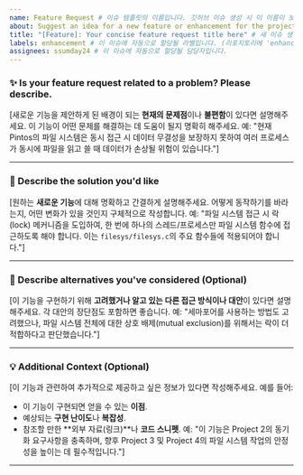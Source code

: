 ```yaml
---
name: Feature Request # 이슈 템플릿의 이름입니다. 깃허브 이슈 생성 시 이 이름이 보입니다.
about: Suggest an idea for a new feature or enhancement for the project. # 이 템플릿이 어떤 용도인지 간략히 설명합니다.
title: "[Feature]: Your concise feature request title here" # 새 이슈 생성 시 기본 제목으로 표시됩니다.
labels: enhancement # 이 이슈에 자동으로 할당될 라벨입니다. (리포지토리에 'enhancement' 라벨이 있어야 합니다.)
assignees: ssumday24 # 이 이슈에 자동으로 할당될 담당자입니다. 
---
```


### ✨ Is your feature request related to a problem? Please describe.

[새로운 기능을 제안하게 된 배경이 되는 **현재의 문제점**이나 **불편함**이 있다면 설명해주세요. 이 기능이 어떤 문제를 해결하는 데 도움이 될지 명확히 해주세요. 
예: "현재 Pintos의 파일 시스템은 동시 접근 시 데이터 무결성을 보장하지 못하여 여러 프로세스가 동시에 파일을 읽고 쓸 때 데이터가 손상될 위험이 있습니다."]

---

### 🚀 Describe the solution you'd like

[원하는 **새로운 기능**에 대해 명확하고 간결하게 설명해주세요. 어떻게 동작하기를 바라는지, 어떤 변화가 있을 것인지 구체적으로 작성합니다.
예: "파일 시스템 접근 시 락(lock) 메커니즘을 도입하여, 한 번에 하나의 스레드/프로세스만 파일 시스템 함수에 접근하도록 해야 합니다. 이는 `filesys/filesys.c`의 주요 함수들에 적용되어야 합니다."]

---

### 🔄 Describe alternatives you've considered (Optional)

[이 기능을 구현하기 위해 **고려했거나 알고 있는 다른 접근 방식이나 대안**이 있다면 설명해주세요. 각 대안의 장단점도 포함하면 좋습니다.
예: "세마포어를 사용하는 방법도 고려했으나, 파일 시스템 전체에 대한 상호 배제(mutual exclusion)를 위해서는 락이 더 적합하다고 판단했습니다."]

---

### 💡 Additional Context (Optional)

[이 기능과 관련하여 추가적으로 제공하고 싶은 정보가 있다면 작성해주세요. 예를 들어:
* 이 기능이 구현되면 얻을 수 있는 **이점**.
* 예상되는 **구현 난이도**나 **복잡성**.
* 참조할 만한 **외부 자료(링크)**나 **코드 스니펫**.
예: "이 기능은 Project 2의 동기화 요구사항을 충족하며, 향후 Project 3 및 Project 4의 파일 시스템 작업의 안정성을 높이는 데 필수적입니다."]

---